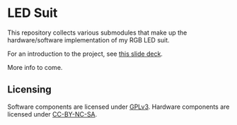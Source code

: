 # LED Suit

This repository collects various submodules that make up the hardware/software
implementation of my RGB LED suit.

For an introduction to the project, see
[this slide deck](https://docs.google.com/presentation/d/1aILeqT7be8PdcSCrLG4IIoGpX55FNplxOKP9iQGxLWI/edit?usp=sharing).

More info to come.

## Licensing

Software components are licensed under
[GPLv3](https://www.gnu.org/licenses/gpl.txt). Hardware components are licensed
under [CC-BY-NC-SA](https://creativecommons.org/licenses/by-nc-sa/2.0/).

